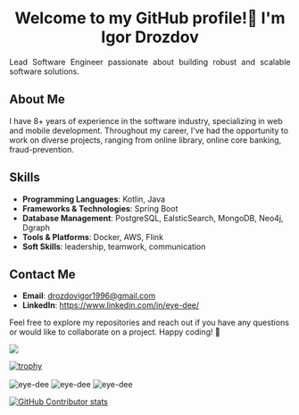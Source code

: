 <h1 align="center">Welcome to my GitHub profile!👋 I'm Igor Drozdov</h1>
<p style="text-align: justify">Lead Software Engineer passionate about building robust and scalable software solutions. </p>

## About Me

I have 8+ years of experience in the software industry, specializing in web and mobile development. 
Throughout my career, I've had the opportunity to work on diverse projects, ranging from online library, online core banking, fraud-prevention.

## Skills

- **Programming Languages**: Kotlin, Java
- **Frameworks & Technologies**: Spring Boot
- **Database Management**: PostgreSQL, EalsticSearch, MongoDB, Neo4j, Dgraph
- **Tools & Platforms**: Docker, AWS, Flink
- **Soft Skills**: leadership, teamwork, communication

## Contact Me

- **Email**: drozdovigor1996@gmail.com
- **LinkedIn**: https://www.linkedin.com/in/eye-dee/

Feel free to explore my repositories and reach out if you have any questions or would like to collaborate on a project. Happy coding! 🚀

![](https://komarev.com/ghpvc/?username=eye-dee&style=plastic&label=PROFILE+VIEWS&color=yellowgreen)

[![trophy](https://github-profile-trophy.vercel.app/?username=eye-dee&theme=radical&row=3&column=3)](https://github.com/ryo-ma/github-profile-trophy)

<img align="center" src="https://github-readme-streak-stats.herokuapp.com/?user=eye-dee&" alt="eye-dee" />
<img align="center" src="https://github-readme-stats.vercel.app/api?username=eye-dee&hide_title=true&hide_border=true&show_icons=true&include_all_commits=true&count_private=truelocale=en" alt="eye-dee" />
<img align="center" src="https://github-readme-stats.vercel.app/api/top-langs?username=eye-dee&hide=html,css&show_icons=true&locale=en&layout=compact&hide-title=true" alt="eye-dee" />

<a href="https://github.com/HwangTaehyun/github-contributor-stats">![GitHub Contributor stats](https://github-contributor-stats.vercel.app/api?username=eye-dee&combine_all_yearly_contributions=true&hide=B,B+&theme=swift)</a>
